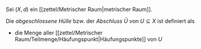 Sei $(X, d)$ ein [[zettel/Metrischer Raum|metrischer Raum]].

Die *abgeschlossene Hülle* bzw. der *Abschluss* $\bar{U}$ von $U \subseteq X$ ist definiert als
- die Menge aller [[zettel/Metrischer Raum/Teilmenge/Häufungspunkt|Häufungspunkte]] von $U$